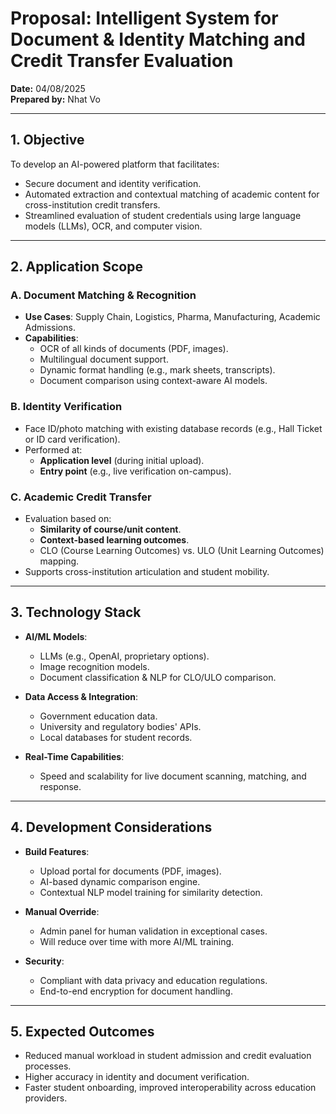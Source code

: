 # Proposal: Intelligent System for Document & Identity Matching and Credit Transfer Evaluation

**Date:** 04/08/2025  
**Prepared by:** Nhat Vo

---

## 1. Objective

To develop an AI-powered platform that facilitates:

- Secure document and identity verification.
- Automated extraction and contextual matching of academic content for cross-institution credit transfers.
- Streamlined evaluation of student credentials using large language models (LLMs), OCR, and computer vision.

---

## 2. Application Scope

### A. Document Matching & Recognition

- **Use Cases**: Supply Chain, Logistics, Pharma, Manufacturing, Academic Admissions.
- **Capabilities**:
  - OCR of all kinds of documents (PDF, images).
  - Multilingual document support.
  - Dynamic format handling (e.g., mark sheets, transcripts).
  - Document comparison using context-aware AI models.

### B. Identity Verification

- Face ID/photo matching with existing database records (e.g., Hall Ticket or ID card verification).
- Performed at:
  - **Application level** (during initial upload).
  - **Entry point** (e.g., live verification on-campus).

### C. Academic Credit Transfer

- Evaluation based on:
  - **Similarity of course/unit content**.
  - **Context-based learning outcomes**.
  - CLO (Course Learning Outcomes) vs. ULO (Unit Learning Outcomes) mapping.
- Supports cross-institution articulation and student mobility.

---

## 3. Technology Stack

- **AI/ML Models**:
  - LLMs (e.g., OpenAI, proprietary options).
  - Image recognition models.
  - Document classification & NLP for CLO/ULO comparison.

- **Data Access & Integration**:
  - Government education data.
  - University and regulatory bodies' APIs.
  - Local databases for student records.

- **Real-Time Capabilities**:
  - Speed and scalability for live document scanning, matching, and response.

---

## 4. Development Considerations

- **Build Features**:
  - Upload portal for documents (PDF, images).
  - AI-based dynamic comparison engine.
  - Contextual NLP model training for similarity detection.

- **Manual Override**:
  - Admin panel for human validation in exceptional cases.
  - Will reduce over time with more AI/ML training.

- **Security**:
  - Compliant with data privacy and education regulations.
  - End-to-end encryption for document handling.

---

## 5. Expected Outcomes

- Reduced manual workload in student admission and credit evaluation processes.
- Higher accuracy in identity and document verification.
- Faster student onboarding, improved interoperability across education providers.